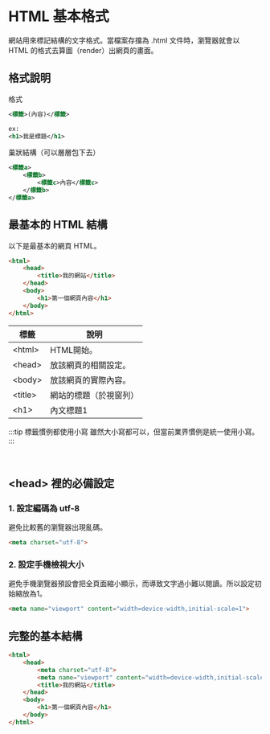 # HTML 基本格式
網站用來標記結構的文字格式。當檔案存擋為 .html 文件時，瀏覽器就會以 HTML 的格式去算圖（render）出網頁的畫面。

## 格式說明

格式
```xml
<標籤>(內容)</標籤>

ex:
<h1>我是標題</h1>
```

巢狀結構（可以層層包下去）
```xml
<標籤a>
    <標籤b>
        <標籤c>內容</標籤c>
    </標籤b>
</標籤a>

```

## 最基本的 HTML 結構
以下是最基本的網頁 HTML。

```html
<html>
    <head>
        <title>我的網站</title>
    </head>
    <body>
        <h1>第一個網頁內容</h1>
    </body>
</html>
```

|標籤|說明|
|---|---|
|&lt;html>|HTML開始。|
|&lt;head>|放該網頁的相關設定。|
|&lt;body>|放該網頁的實際內容。|
|&lt;title>|網站的標題（於視窗列）|
|&lt;h1>|內文標題1|

:::tip 標籤慣例都使用小寫
雖然大小寫都可以，但當前業界慣例是統一使用小寫。
:::

<br />

## &lt;head> 裡的必備設定


### 1. 設定編碼為 utf-8
避免比較舊的瀏覽器出現亂碼。
```html
<meta charset="utf-8">
```

### 2. 設定手機檢視大小
避免手機瀏覽器預設會把全頁面縮小顯示，而導致文字過小難以閱讀。所以設定初始縮放為1。
```html
<meta name="viewport" content="width=device-width,initial-scale=1">
```

## 完整的基本結構
```html
<html>
    <head>
        <meta charset="utf-8">
        <meta name="viewport" content="width=device-width,initial-scale=1">
        <title>我的網站</title>
    </head>
    <body>
        <h1>第一個網頁內容</h1>
    </body>
</html>
```